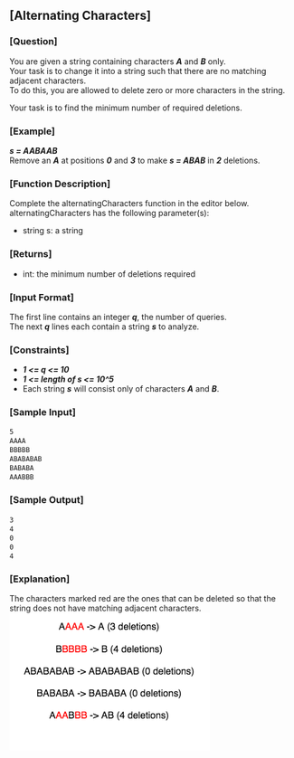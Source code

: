 ## [Alternating Characters]

### [Question]
You are given a string containing characters ***A*** and ***B*** only.  
Your task is to change it into a string such that there are no matching adjacent characters.  
To do this, you are allowed to delete zero or more characters in the string.

Your task is to find the minimum number of required deletions.

### [Example]
***s = AABAAB***  
Remove an ***A*** at positions ***0*** and ***3*** to make ***s = ABAB*** in ***2*** deletions.

### [Function Description]
Complete the alternatingCharacters function in the editor below.  
alternatingCharacters has the following parameter(s):
* string s: a string

### [Returns]
* int: the minimum number of deletions required

### [Input Format]
The first line contains an integer ***q***, the number of queries.  
The next ***q*** lines each contain a string ***s*** to analyze.

### [Constraints]
* ***1 <= q <= 10***
* ***1 <= length of s <= 10^5***
* Each string ***s*** will consist only of characters ***A*** and ***B***.

### [Sample Input]
~~~
5
AAAA
BBBBB
ABABABAB
BABABA
AAABBB
~~~

### [Sample Output]
~~~
3
4
0
0
4
~~~

### [Explanation]
The characters marked red are the ones that can be deleted so that the string does not have matching adjacent characters.
![설명](https://github.com/jaenyeong/Study_HackerRank/blob/master/src/main/resources/images/alternatingCharacters/explanation01.png)
